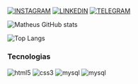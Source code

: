 [![INSTAGRAM](https://img.shields.io/badge/Instagram-E4405F?style=for-the-badge&logo=instagram&logoColor=white
)](https://www.instagram.com/di.mattheus/)
[![LINKEDIN](https://img.shields.io/badge/LinkedIn-0077B5?style=for-the-badge&logo=linkedin&logoColor=white
)](https://www.linkedin.com/in/matheus-felipe-8a9017155/)
[![TELEGRAM](https://img.shields.io/badge/Telegram-2CA5E0?style=for-the-badge&logo=telegram&logoColor=white
)](https://web.telegram.org/k/)


![Matheus GitHub stats](https://github-readme-stats.vercel.app/api?username=Mathdiaz&show_icons=true&theme=dark)


![Top Langs](https://github-readme-stats.vercel.app/api/top-langs/?username=Mathdiaz&layout=compact)

### Tecnologias

<div style="display: inline_block"></>
<img align="center" alt="html5" src=https://img.shields.io/badge/HTML5-E34F26?style=for-the-badge&logo=html5&logoColor=white "
<div style="display: inline_block"></>
<img align="center" alt="css3" src=https://img.shields.io/badge/CSS3-1572B6?style=for-the-badge&logo=css3&logoColor=white
<div style="display: inline_block"></>
<img align="center" alt="mysql" src=https://img.shields.io/badge/MySQL-005C84?style=for-the-badge&logo=mysql&logoColor=white
<div style="display: inline_block"></>
<img align="center" alt="mysql" src=https://img.shields.io/badge/Python-14354C?style=for-the-badge&logo=python&logoColor=white


